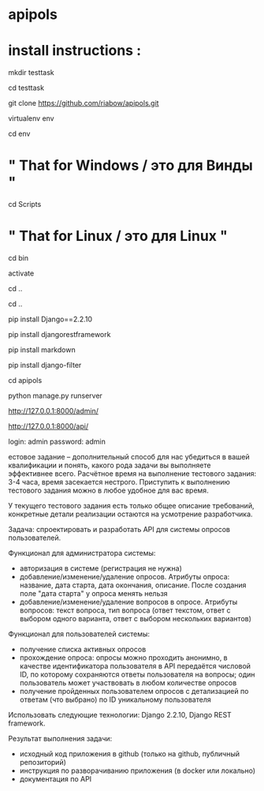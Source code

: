 # apipols

# install instructions :

mkdir testtask

cd testtask

git clone https://github.com/riabow/apipols.git

virtualenv env

cd env

# " That for Windows  / этo  для Винды  "

cd Scripts

# " That for Linux / этo  для Linux   "

cd bin

activate 

cd ..

cd ..

pip install Django==2.2.10

pip install djangorestframework

pip install markdown

pip install django-filter

cd apipols

python manage.py runserver


http://127.0.0.1:8000/admin/

http://127.0.0.1:8000/api/

login: admin password: admin 



естовое задание – дополнительный способ для нас убедиться в вашей квалификации и понять, какого рода задачи вы выполняете эффективнее всего.
Расчётное время на выполнение тестового задания: 3-4 часа, время засекается нестрого. 
Приступить к выполнению тестового задания можно в любое удобное для вас время.

У текущего тестового задания есть только общее описание требований, 
конкретные детали реализации остаются на усмотрение разработчика.

Задача: спроектировать и разработать API для системы опросов пользователей.

Функционал для администратора системы:

- авторизация в системе (регистрация не нужна)
- добавление/изменение/удаление опросов. Атрибуты опроса: название, дата старта, 
дата окончания, описание. После создания поле "дата старта" у опроса менять нельзя
- добавление/изменение/удаление вопросов в опросе. Атрибуты вопросов: текст вопроса, тип вопроса 
(ответ текстом, ответ с выбором одного варианта, ответ с выбором нескольких вариантов)

Функционал для пользователей системы:

- получение списка активных опросов
- прохождение опроса: опросы можно проходить анонимно, в качестве идентификатора пользователя в API 
передаётся числовой ID, по которому сохраняются ответы пользователя на вопросы; один пользователь
 может участвовать в любом количестве опросов
- получение пройденных пользователем опросов с детализацией по ответам (что выбрано) 
по ID уникальному пользователя

Использовать следующие технологии: Django 2.2.10, Django REST framework.

Результат выполнения задачи:
- исходный код приложения в github (только на github, публичный репозиторий)
- инструкция по разворачиванию приложения (в docker или локально)
- документация по API